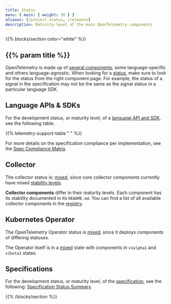 ```yaml
---
title: Status
menu: { main: { weight: 30 } }
aliases: [/project-status, /releases]
description: Maturity-level of the main OpenTelemetry components
---
```


{{% blocks/section color="white" %}}

## {{% param title %}}

OpenTelemetry is made up of [several components](/docs/concepts/components/),
some language-specific and others language-agnostic. When looking for a
[status](/docs/specs/otel/versioning-and-stability/), make sure to look for the
status from the right component page. For example, the status of a signal in the
specification may not be the same as the signal status in a particular language
SDK.

## Language APIs & SDKs

For the development status, or maturity level, of a
[language API and SDK](/docs/languages/), see the following table:

{{% telemetry-support-table " " %}}

For more details on the specification compliance per implementation, see the
[Spec Compliance Matrix](https://github.com/open-telemetry/opentelemetry-specification/blob/main/spec-compliance-matrix.md).

## Collector

The collector status is: [mixed](/docs/specs/otel/document-status/#mixed), since
core collector components currently have mixed
[stability levels](https://github.com/open-telemetry/opentelemetry-collector#stability-levels).

**Collector components** differ in their maturity levels. Each component has its
stability documented in its `README.md`. You can find a list of all available
collector components in the [registry](/ecosystem/registry/?language=collector).

## Kubernetes Operator

The OpenTelemetry Operator status is
[mixed](/docs/specs/otel/document-status/#mixed), since it deploys components of
differing statuses.

The Operator itself is in a [mixed](/docs/specs/otel/document-status/#mixed)
state with components in `v1alpha1` and `v1beta1` states.

## Specifications

For the development status, or maturity level, of the
[specification](/docs/specs/otel/), see the following:
[Specification Status Summary](/docs/specs/status/).

{{% /blocks/section %}}
